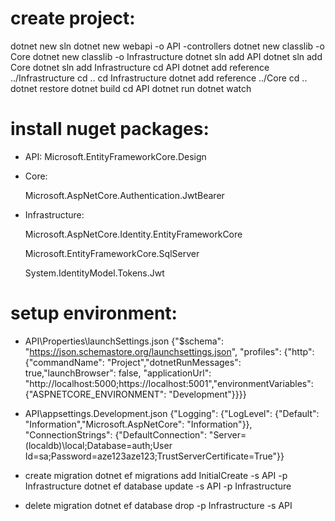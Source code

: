 # create project:

dotnet new sln
dotnet new webapi -o API -controllers
dotnet new classlib -o Core
dotnet new classlib -o Infrastructure
dotnet sln add API
dotnet sln add Core
dotnet sln add Infrastructure
cd API
dotnet add reference ../Infrastructure
cd ..
cd Infrastructure
dotnet add reference ../Core
cd ..
dotnet restore
dotnet build
cd API
dotnet run
dotnet watch

# install nuget packages:

- API:
  Microsoft.EntityFrameworkCore.Design

- Core:
  <!--to authenticate user using JWT Bearer-->

  Microsoft.AspNetCore.Authentication.JwtBearer

- Infrastructure:
  <!--to be able to derive from IdentityDbContext inside our context.cs-->
  Microsoft.AspNetCore.Identity.EntityFrameworkCore
  <!--to be able to communicate with SQL server via EF-->
  Microsoft.EntityFrameworkCore.SqlServer
  <!--to be able to create, serialize and validate JSON web tokens-->
  System.IdentityModel.Tokens.Jwt

# setup environment:

- API\Properties\launchSettings.json
  {"$schema": "https://json.schemastore.org/launchsettings.json",
  "profiles": {"http": {"commandName": "Project","dotnetRunMessages": true,"launchBrowser": false,
  "applicationUrl": "http://localhost:5000;https://localhost:5001","environmentVariables": {"ASPNETCORE_ENVIRONMENT": "Development"}}}}

- API\appsettings.Development.json
  {"Logging": {"LogLevel": {"Default": "Information","Microsoft.AspNetCore": "Information"}},
  "ConnectionStrings": {"DefaultConnection": "Server=(localdb)\\local;Database=auth;User Id=sa;Password=aze123aze123;TrustServerCertificate=True"}}

- create migration
  dotnet ef migrations add InitialCreate -s API -p Infrastructure
  dotnet ef database update -s API -p Infrastructure

- delete migration
  dotnet ef database drop -p Infrastructure -s API

